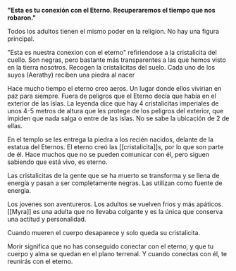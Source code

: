 
**"Esta es tu conexión con el Eterno. Recuperaremos el tiempo que nos robaron."** 

Todos los adultos tienen el mismo poder en la religion. No hay una figura principal.

"Esta es nuestra conexion con el eterno" refiriendose a la cristalicita del cuello. Son negras, pero bastante más transparentes a las que hemos visto en la tierra nosotros. 
Recogen la cristalicitas del suelo. Cada uno de los suyos (Aerathy) reciben una piedra al nacer

Hace mucho tiempo el eterno creo aeros. Un lugar donde ellos vivirian en paz para siempre. Fuera de peligros que el Eterno decía que había en el exterior de las islas. La leyenda dice que hay 4 cristalicitas imperiales de unos 4-5 metros de altura que les protege de los peligros del exterior, que impiden que nada salga o entre de las islas. No se sabe la ubicación de 2 de ellas. 

En el templo se les entrega la piedra a los recién nacidos, delante de la estatua del Eternos.  El eterno creó las [[cristalicita]]s, por lo que son parte de él. Hace muchos que no se pueden comunicar con él, pero siguen sabiendo que está vivo, es eterno. 

Las cristalicitas de la gente que se ha muerto se transforma y se llena de energía y pasan a ser completamente negras. Las utilizan como fuente de energia. 

Los jovenes son aventureros. Los adultos se vuelven frios y más apáticos. [[Myra]] es una adulta que no llevaba colgante y es la única que conserva una actitud y personalidad.

Cuando mueren el cuerpo desaparece y solo queda su cristalicita.

Morir significa que no has conseguido conectar con el eterno, y que tu cuerpo y alma se quedan en el plano terrenal. Y cuando conectas con él, te reunirás con el eterno.
